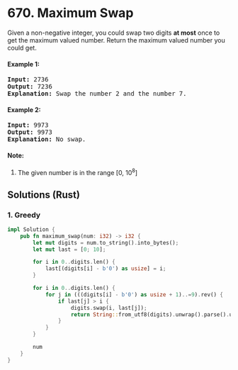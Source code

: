 # 670. Maximum Swap
Given a non-negative integer, you could swap two digits **at most** once to get the maximum valued number. Return the maximum valued number you could get.

#### Example 1:
<pre>
<strong>Input:</strong> 2736
<strong>Output:</strong> 7236
<strong>Explanation:</strong> Swap the number 2 and the number 7.
</pre>

#### Example 2:
<pre>
<strong>Input:</strong> 9973
<strong>Output:</strong> 9973
<strong>Explanation:</strong> No swap.
</pre>

#### Note:
1. The given number is in the range [0, 10<sup>8</sup>]

## Solutions (Rust)

### 1. Greedy
```Rust
impl Solution {
    pub fn maximum_swap(num: i32) -> i32 {
        let mut digits = num.to_string().into_bytes();
        let mut last = [0; 10];

        for i in 0..digits.len() {
            last[(digits[i] - b'0') as usize] = i;
        }

        for i in 0..digits.len() {
            for j in (((digits[i] - b'0') as usize + 1)..=9).rev() {
                if last[j] > i {
                    digits.swap(i, last[j]);
                    return String::from_utf8(digits).unwrap().parse().unwrap();
                }
            }
        }

        num
    }
}
```
